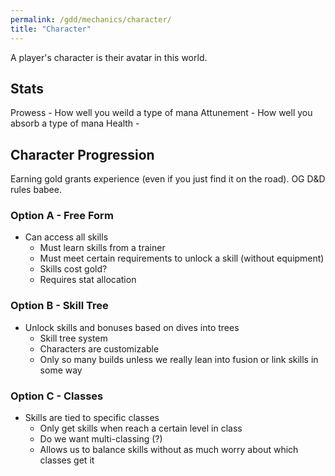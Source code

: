 ```yaml
---
permalink: /gdd/mechanics/character/
title: "Character"
---
```


A player's character is their avatar in this world.

## Stats

Prowess - How well you weild a type of mana
Attunement - How well you absorb a type of mana
Health - 

## Character Progression

Earning gold grants experience (even if you just find it on the road). OG D&D rules babee.

### Option A - Free Form

- Can access all skills
  - Must learn skills from a trainer
  - Must meet certain requirements to unlock a skill (without equipment)
  - Skills cost gold?
  - Requires stat allocation

### Option B - Skill Tree

- Unlock skills and bonuses based on dives into trees
  - Skill tree system
  - Characters are customizable
  - Only so many builds unless we really lean into fusion or link skills in some way

### Option C - Classes

- Skills are tied to specific classes
  - Only get skills when reach a certain level in class
  - Do we want multi-classing (?)
  - Allows us to balance skills without as much worry about which classes get it